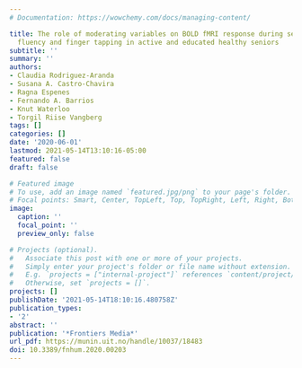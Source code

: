 ```yaml
---
# Documentation: https://wowchemy.com/docs/managing-content/

title: The role of moderating variables on BOLD fMRI response during semantic verbal
  fluency and finger tapping in active and educated healthy seniors
subtitle: ''
summary: ''
authors:
- Claudia Rodriguez-Aranda
- Susana A. Castro-Chavira
- Ragna Espenes
- Fernando A. Barrios
- Knut Waterloo
- Torgil Riise Vangberg
tags: []
categories: []
date: '2020-06-01'
lastmod: 2021-05-14T13:10:16-05:00
featured: false
draft: false

# Featured image
# To use, add an image named `featured.jpg/png` to your page's folder.
# Focal points: Smart, Center, TopLeft, Top, TopRight, Left, Right, BottomLeft, Bottom, BottomRight.
image:
  caption: ''
  focal_point: ''
  preview_only: false

# Projects (optional).
#   Associate this post with one or more of your projects.
#   Simply enter your project's folder or file name without extension.
#   E.g. `projects = ["internal-project"]` references `content/project/deep-learning/index.md`.
#   Otherwise, set `projects = []`.
projects: []
publishDate: '2021-05-14T18:10:16.480758Z'
publication_types:
- '2'
abstract: ''
publication: '*Frontiers Media*'
url_pdf: https://munin.uit.no/handle/10037/18483
doi: 10.3389/fnhum.2020.00203
---
```


